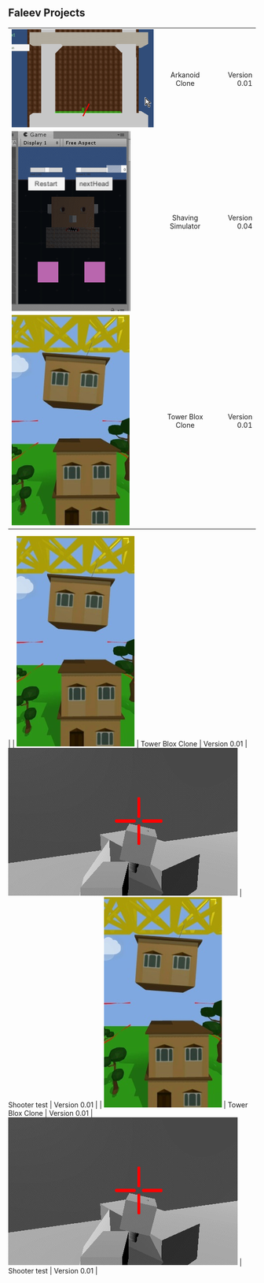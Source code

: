 
## Faleev Projects

|         |            |   |
| ------------- |:-------------:| -----:|
| ![grab-landing-page](https://raw.githubusercontent.com/hubfil/CV/master/arcanoid.gif)   | Arkanoid Clone| Version 0.01 |
| ![grab-landing-page](https://raw.githubusercontent.com/hubfil/CV/master/shaver.gif)     | Shaving Simulator      |   Version 0.04 | ![grab-landing-page](https://raw.githubusercontent.com/hubfil/CV/master/shooter.gif)    | Shooter test          |    Version 0.01 
| ![grab-landing-page](https://raw.githubusercontent.com/hubfil/CV/master/towerBlox.jpg)  | Tower Blox Clone      |    Version 0.01 | ![grab-landing-page](https://github.com/hubfil/CV/blob/master/shooter.gif)    | Shooter test          |    Version 0.01 
|
| ![grab-landing-page](https://raw.githubusercontent.com/hubfil/CV/master/towerBlox.jpg)  | Tower Blox Clone      |    Version 0.01 | ![grab-landing-page](https://github.com/hubfil/CV/blob/master/shooter.gif)    | Shooter test          |    Version 0.01 
|
| ![grab-landing-page](https://raw.githubusercontent.com/hubfil/CV/master/towerBlox.jpg)  | Tower Blox Clone      |    Version 0.01 | ![grab-landing-page](https://github.com/hubfil/CV/blob/master/shooter.gif)    | Shooter test          |    Version 0.01 
|



